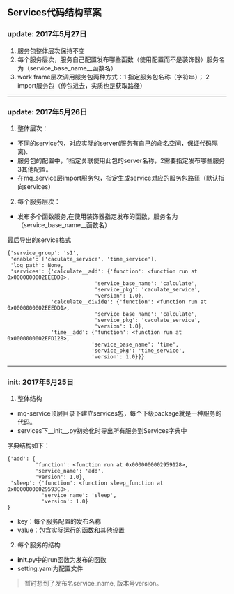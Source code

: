 Services代码结构草案
---
### update: 2017年5月27日
1. 服务包整体层次保持不变
2. 每个服务层次，服务自己配置发布哪些函数（使用配置而不是装饰器）服务名为（service_base_name__函数名）
3. work frame层次调用服务包两种方式：1 指定服务包名称（字符串）； 2 import服务包（传包进去，实质也是获取路径）
---
### update: 2017年5月26日
1. 整体层次：
- 不同的service包，对应实际的server(服务有自己的命名空间，保证代码隔离).
- 服务包的配置中，1指定关联使用此包的server名称，2需要指定发布哪些服务 3其他配置。
- 在mq_service层import服务包，指定生成service对应的服务包路径（默认指向services）

2. 每个服务层次：
- 发布多个函数服务,在使用装饰器指定发布的函数，服务名为（service_base_name__函数名）

最后导出的service格式
```
{'service_group': 's1',
 'enable': ['caculate_service', 'time_service'],
 'log_path': None,
 'services': {'calculate__add': {'function': <function run at 0x0000000002EEEDD8>,
                            'service_base_name': 'calculate',
                            'service_pkg': 'caculate_service',
                            'version': 1.0},
              'calculate__divide': {'function': <function run at 0x0000000002EEEDD1>,
                            'service_base_name': 'calculate',
                            'service_pkg': 'caculate_service',
                            'version': 1.0},
              'time__add': {'function': <function run at 0x0000000002EFD128>,
                           'service_base_name': 'time',
                           'service_pkg': 'time_service',
                           'version': 1.0}}}
```

---

### init: 2017年5月25日
1. 整体结构
- mq-service顶层目录下建立services包，每个下级package就是一种服务的代码。
- services下__init__.py初始化时导出所有服务到Services字典中

字典结构如下：
```
{'add': {
         'function': <function run at 0x0000000002959128>,
         'service_name': 'add',
         'version': 1.0},
 'sleep': {'function': <function sleep_function at 0x00000000029593C8>,
           'service_name': 'sleep',
           'version': 1.0}
}
```
- key：每个服务配置的发布名称
- value：包含实际运行的函数和其他设置

2. 每个服务的结构
- __init__.py中的run函数为发布的函数
- setting.yaml为配置文件 
>暂时想到了发布名service_name, 版本号version。
    
